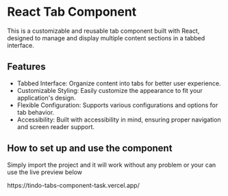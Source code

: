 <h1>React Tab Component</h1>
This is a customizable and reusable tab component built with React, designed to manage and display multiple content sections in a tabbed interface.

<h2>Features</h2>
<ul>
    <li>Tabbed Interface: Organize content into tabs for better user experience.</li>
    <li>Customizable Styling: Easily customize the appearance to fit your application's design.</li>
    <li>Flexible Configuration: Supports various configurations and options for tab behavior.</li>
    <li>Accessibility: Built with accessibility in mind, ensuring proper navigation and screen reader support.</li>
</ul>

<h2>How to set up and use the component</h2>
<p>Simply import the project and it will work without any problem or your can use the live preview below</p>
<p>https://tindo-tabs-component-task.vercel.app/</p>